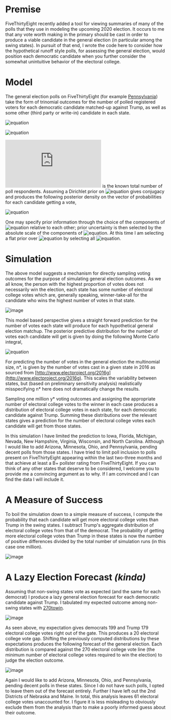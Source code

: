 # Premise

FiveThirtyEight recently added a tool for viewing summaries of many of the 
polls that they use in modeling the upcoming 2020 election. It occurs to me 
that any vote worth making in the primary should be cast in order to produce a 
viable candidate in the general election (in particular among the swing states). 
In pursuit of that end, I wrote the code here to consider how the hypothetical 
runoff style polls, for assessing the general election, would position 
each democratic candidate when you further consider the somewhat 
unintuitive behavior of the electoral college.  

# Model

The general election polls on FiveThirtyEight (for example 
[Pennsylvania](https://projects.fivethirtyeight.com/polls/president-general/pennsylvania/)) 
take the form of trinomial outcomes for the number of polled registered voters 
for each democratic candidate matched-up against Trump, as well as some other 
(third party or write-in) candidate in each state.

![equation](https://latex.codecogs.com/gif.latex?\bm{y}&space;=&space;[Democrat,&space;Trump,&space;Other])

![equation](https://latex.codecogs.com/gif.latex?\bm{y}|n,\bm{p}&space;\sim&space;Multinomial(n,&space;\bm{p}))

![equation](https://latex.codecogs.com/gif.latex?n) is the known total number 
of poll respondents.  Assuming a Dirichlet prior on 
![equation](https://latex.codecogs.com/gif.latex?\bm{p}) gives conjugacy and 
produces the following posterior density on the vector of probabilities for 
each candidate getting a vote,

![equation](https://latex.codecogs.com/gif.latex?\bm{p}|\bm{y}&space;\sim&space;Dir(\bm{y}+\bm{\alpha}).)

One may specify prior information through the choice of the components of 
![equation](https://latex.codecogs.com/gif.latex?\bm{\alpha}) 
relative to each other; prior uncertainty is then selected by the 
absolute scale of the components of ![equation](https://latex.codecogs.com/gif.latex?\bm{\alpha}). 
At this time I am selecting a flat prior over ![equation](https://latex.codecogs.com/gif.latex?\bm{p}) by 
selecting all ![equation](https://latex.codecogs.com/gif.latex?\bm{\alpha}=1).

# Simulation

The above model suggests a mechanism for directly sampling voting outcomes for the 
purpose of simulating general election outcomes. As we all know, the person 
with the highest proportion of votes does not necessarily win the 
election, each state has some number of electoral college votes which are, 
generally speaking, winner-take-all for the candidate who wins the highest 
number of votes in that state.  

![image](https://upload.wikimedia.org/wikipedia/commons/4/49/ElectoralCollege2020.svg)

This model based perspective gives a straight forward prediction for the 
number of votes each state will produce for each hypothetical general election matchup.
The posterior predictive distribution for the number of votes each candidate will get 
is given by doing the following Monte Carlo integral,

![equation](https://latex.codecogs.com/gif.latex?p(y^*|y)=\int&space;Multinomial(y^*|n^*,\bm{p})Dir(\bm{p}|\bm{y}&plus;\bm{\alpha})d\bm{p}.)

For predicting the number of votes in the general election the multinomial 
size, n*, is given by the number of votes cast in a given state in 2016 
as sourced from [http://www.electproject.org/2016g](http://www.electproject.org/2016g). 
This scales the variability between states, but (based on preliminary 
sensitivity analysis) realistically misspecifying n* here does not dramatically 
change the results.

Sampling one million y* voting outcomes and assigning the appropriate number 
of electoral college votes to the winner in each case produces a distribution 
of electoral college votes in each state, for each democratic candidate 
against Trump. Summing these distributions over the relevant states gives a 
prediction for the number of electoral college votes each candidate will get 
from those states.  

In this simulation I have limited the prediction to Iowa, Florida, Michigan, 
Nevada, New Hampshire, Virginia, Wisconsin, and North Carolina. Although I 
would like to add Arizona, Minnesota, Ohio, and Pennsylvania, pending decent polls 
from those states. I have tried to limit poll inclusion to polls present 
on FiveThirtyEight appearing within the last two-three months and that achieve 
at least a B+ pollster rating from FiveThirtyEight. If you can think of any 
other states that deserve to be considered, I welcome you to provide me a 
convincing argument as to why. If I am convinced and I can find the data I 
will include it.  

# A Measure of Success

To boil the simulation down to a simple measure of success, I compute 
the probability that each candidate will get more electoral college votes than 
Trump in the swing states. I subtract Trump's aggregate distribution of 
electoral college votes from that of the democrat. The probability of getting 
more electoral college votes than Trump in these states is now the number 
of positive differences divided by the total number of simulation runs (in 
this case one million).

![image](https://raw.github.com/gasduster99/primaryConcerns/master/swingVotes.jpg)

# A Lazy Election Forecast *(kinda)*

Assuming that non-swing states vote as expected (and the same for each democrat) 
I produce a lazy general election forecast for each democratic candidate 
against Trump. I tabulated my expected outcome among non-swing states with [270towin](https://www.270towin.com/maps/8xlYX).  

![image](https://www.270towin.com/maps/63XyE.png)

As seen above, my expectation gives democrats 199 and Trump 179 electoral 
college votes right out of the gate. This produces a 20 electoral college vote 
gap. Shifting the previously computed distributions by these expectations 
produces the following forecast of the general election. Each distribution is
compared against the 270 electoral college vote line (the minimum number of electoral 
college votes required to win the election) to judge the election outcome. 

![image](https://raw.github.com/gasduster99/primaryConcerns/master/collegeVotes.jpg)

Again I would like to add Arizona, Minnesota, Ohio, and Pennsylvania, pending decent 
polls in these states. Since I do not have such polls, I opted to leave them out
of the forecast entirely. Further I have left out the 2nd Districts of Nebraska and 
Maine. In total, this analysis leaves 61 electoral college votes unaccounted for. I 
figure it is less misleading to obviously exclude them from the analysis than to make 
a poorly informed guess about their outcome.  




